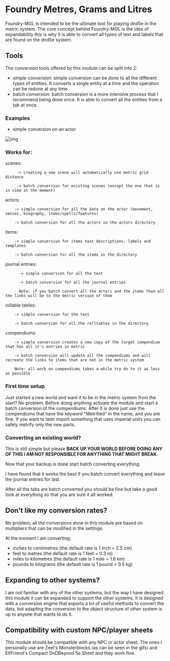 # Foundry Metres, Grams and Litres

Foundry-MGL is intended to be the ultimate tool for playing dnd5e in the metric system.
The core concept behind Foundry-MGL is the idea of expandability this is why it is able to convert all types of text and labels that are found on the dnd5e system.

## Tools
 The conversion tools offered by this module can be split into 2:
  - *simple conversion*: simple conversion can be done to all the different types of entities. It converts a single entity at a time and the operation can be redone at any time
  - *batch conversion*: batch conversion is a more intensive process that I recommend being done once. It is able to convert all the entities from a tab at once.
 ### Examples
   - simple conversion on an actor
   
   ![img](https://i.imgur.com/eWqfvRe.gif)

 ### Works for:
  scenes:
  
         -> creating a new scene will automatically use metric grid distance 
         
         -> batch conversion for existing scenes (except the one that is in view at the moment)
         
  actors:
   
        -> simple conversion for all the data on the actor (movement, senses, biography, items/spells/features)
  
        -> batch conversion for all the actors in the actors directory
         
  items: 
  
        -> simple conversion for items text descriptions, labels and templates
  
        -> batch conversion for all the items in the directory
        
  journal entries: 
  
          -> simple conversion for all the text 
  
          -> batch conversion for all the journal entries
                  
          Note: if you batch convert all the actors and the items then all the links will be to the metric version of them
                  
  rollable tables:
  
        -> simple conversion for the text 
  
        -> batch conversion for all the rolltables in the directory
             
  compendiums:
  
        -> simple conversion creates a new copy of the target compendium that has all it's entries in metric
  
        -> batch conversion will update all the compendiums and will recreate the links to items that are not in the metric system
              
        Note: all work on compendiums takes a while try do to it as less as possible
        
  ### First time setup
  
  Just started a new world and want it to be in the metric system from the start? No problem. 
  Before doing anything activate the module and start a batch conversion of the compendiums. 
  After it is done just use the compendiums that have the keyword "Metrified" in the name, and you are fine. If you want to later import something that uses imperial units you can safely metrify only the new parts.
  
  ### Converting an existing world?
  
  This is still simple but please **BACK UP YOUR WORLD BEFORE DOING ANY OF THIS I AM NOT RESPONSIBLE FOR ANYTHING THAT MIGHT BREAK**.
  
  Now that your backup is done start batch converting everything. 
  
  I have found that it works the best if you batch convert everything and leave the journal entries for last.
 
  After all the tabs are batch converted you should be fine but take a good look at everything so that you are sure it all worked.
  
  ## Don't like my conversion rates?
  
  No problem, all the conversions done in this module are based on multipliers that can be modified in the settings.
  
  At the moment I am converting:
   - inches to centimetres (the default rate is 1 inch = 2.5 cm)
   - feet to metres (the default rate is 1 feet = 0.3 m)
   - miles to kilometres (the default rate is 1 mile = 1.6 km)
   - pounds to kilograms (the default rate is 1 pound = 0.5 kg)
   
   ## Expanding to other systems?
   
   I am not familiar with any of the other systems, but the way I have designed this module it can be expanded to support the other systems.
   It is designed with a conversion engine that exports a lot of useful methods to convert the data, but adapting the conversion to the object structure of other system is up to anyone that wants to do it.  
   
   ## Compatibility with custom NPC/player sheets
   
   This module should be compatible with any NPC or actor sheet. 
   The ones I personally use are Zeel's Monsterblocks (as can be seen in the gifs) and ElfFriend's Compact DnDBeyond 5e Sheet and they work fine. 
